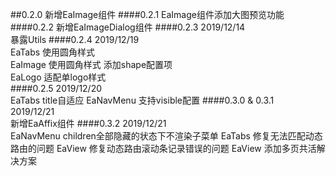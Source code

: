 ##0.2.0
新增EaImage组件
####0.2.1
EaImage组件添加大图预览功能
####0.2.2
新增EaImageDialog组件
####0.2.3 
2019/12/14  
暴露Utils
####0.2.4 
2019/12/19  
EaTabs  使用圆角样式  
EaImage 使用圆角样式 添加shape配置项  
EaLogo  适配单logo样式  
####0.2.5 
2019/12/20   
EaTabs  title自适应 
EaNavMenu  支持visible配置
####0.3.0 & 0.3.1  
2019/12/21   
新增EaAffix组件
####0.3.2
2019/12/21   
EaNavMenu  children全部隐藏的状态下不渲染子菜单
EaTabs  修复无法匹配动态路由的问题
EaView 修复动态路由滚动条记录错误的问题
EaView 添加多页共活解决方案
